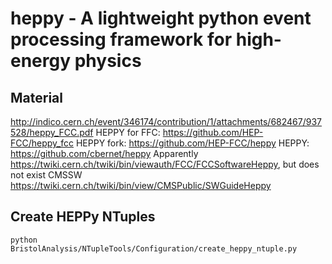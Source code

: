 # heppy - A lightweight python event processing framework for high-energy physics

## Material
http://indico.cern.ch/event/346174/contribution/1/attachments/682467/937528/heppy_FCC.pdf
HEPPY for FFC: https://github.com/HEP-FCC/heppy_fcc
HEPPY fork:  https://github.com/HEP-FCC/heppy
HEPPY: https://github.com/cbernet/heppy
Apparently https://twiki.cern.ch/twiki/bin/viewauth/FCC/FCCSoftwareHeppy, but does not exist
CMSSW https://twiki.cern.ch/twiki/bin/view/CMSPublic/SWGuideHeppy

## Create HEPPy NTuples
```
python BristolAnalysis/NTupleTools/Configuration/create_heppy_ntuple.py
```
